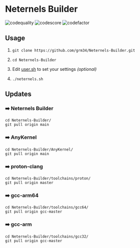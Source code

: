# Neternels Builder

![codequality](https://www.code-inspector.com/project/23638/status/svg)
![codescore](https://www.code-inspector.com/project/23638/score/svg)
![codefactor](https://www.codefactor.io/repository/github/grm34/neternels-builder/badge)

## Usage

1. `git clone https://github.com/grm34/Neternels-Builder.git`

2. `cd Neternels-Builder`

3. Edit [user.sh](https://github.com/grm34/Neternels-Builder/blob/main/user.sh) to set your settings *(optional)*

4. `./neternels.sh`

## Updates

### ➡️ Neternels Builder

    cd Neternels-Builder/
    git pull origin main

### ➡️ AnyKernel

    cd Neternels-Builder/AnyKernel/
    git pull origin main

### ➡️ proton-clang

    cd Neternels-Builder/toolchains/proton/
    git pull origin master

### ➡️ gcc-arm64

    cd Neternels-Builder/toolchains/gcc64/
    git pull origin gcc-master

### ➡️ gcc-arm

    cd Neternels-Builder/toolchains/gcc32/
    git pull origin gcc-master
